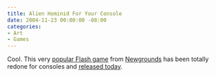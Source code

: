 ```yaml
---
title: Alien Hominid For Your Console
date: 2004-11-23 00:00:00 -08:00
categories:
- Art
- Games
---
```


<p>
Cool. This very <a href="http://www.newgrounds.com/portal/view.php?id=59593">popular Flash game</a> from <a href="http://www.newgrounds.com/">Newgrounds</a> has been totally redone for consoles and <a href="http://www.gamestop.com/product.asp?product%5Fid=220476">released today</a>.
</p>
